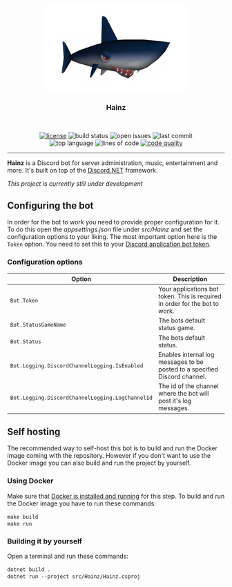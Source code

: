 <p align="center">
    <img src="./Hainz.png" alt"Hainz" height="200px">
</p>

<h3 align="center">Hainz</h3>
<br>

<p align="center">
    <a href="https://github.com/niklasstoffers/Hainz/blob/main/LICENSE"><img src="https://img.shields.io/github/license/niklasstoffers/Hainz?color=informational" alt="license"></a>
    <img src="https://img.shields.io/github/actions/workflow/status/niklasstoffers/Hainz/build.yml" alt="build status">
    <img src="https://img.shields.io/github/issues/niklasstoffers/Hainz" alt="open issues">
    <img src="https://img.shields.io/github/last-commit/niklasstoffers/Hainz" alt="last commit">
    <br>
    <img src="https://img.shields.io/github/languages/top/niklasstoffers/Hainz?color=blueviolet" alt="top language">
    <img src="https://www.aschey.tech/tokei/github/niklasstoffers/Hainz" alt="lines of code">
    <a href="https://www.codefactor.io/repository/github/niklasstoffers/hainz"><img src="https://www.codefactor.io/repository/github/niklasstoffers/hainz/badge" alt="code quality" /></a>
    <hr>
</p>

**Hainz** is a Discord bot for server administration, music, entertainment and more. It's built on top of the [Discord.NET](https://github.com/discord-net/Discord.Net) framework. 

*This project is currently still under development*

## Configuring the bot

In order for the bot to work you need to provide proper configuration for it. To do this open the *appsettings.json* file under *src/Hainz* and set the configuration options to your liking. The most important option here is the `Token` option. You need to set this to your [Discord application bot token](https://discord.com/developers/applications).

### Configuration options

| Option      | Description |
| ----------- | ----------- |
| `Bot.Token` | Your applications bot token. This is required in order for the bot to work.       |
| `Bot.StatusGameName`   | The bots default status game.        |
| `Bot.Status`   | The bots default status.        |
| `Bot.Logging.DiscordChannelLogging.IsEnabled`   | Enables internal log messages to be posted to a specified Discord channel.        |
| `Bot.Logging.DiscordChannelLogging.LogChannelId`   | The id of the channel where the bot will post it's log messages.       |

## Self hosting

The recommended way to self-host this bot is to build and run the Docker image coming with the repository. However if you don't want to use the Docker image you can also build and run the project by yourself.

### Using Docker

Make sure that [Docker is installed and running](https://docs.docker.com/get-docker/) for this step.
To build and run the Docker image you have to run these commands:

```
make build
make run
```

### Building it by yourself

Open a terminal and run these commands:

```
dotnet build .
dotnet run --project src/Hainz/Hainz.csproj
```